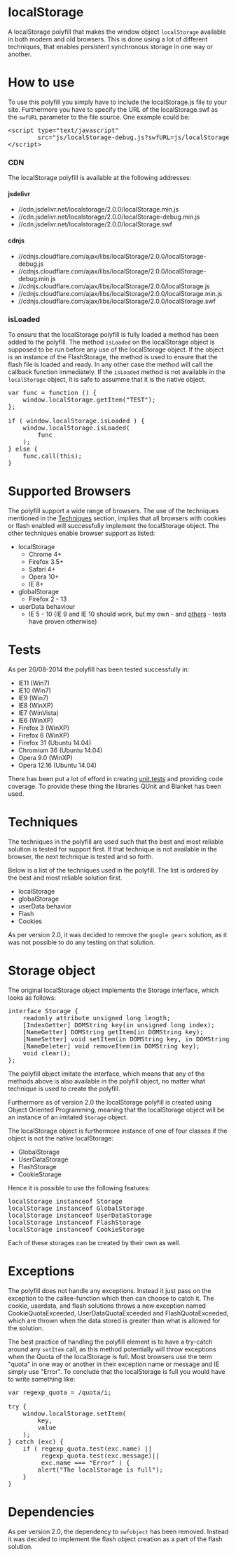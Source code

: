 localStorage
============

A localStorage polyfill that makes the window object `localStorage`
available in both modern and old browsers. This is done using a lot of
different techniques, that enables persistent synchronous storage in one way 
or another.

# How to use #

To use this polyfill you simply have to include the localStorage.js file to 
your site. Furthermore you have to specify the URL of the localStorage.swf as
the `swfURL` parameter to the file source. One example could be:

<pre>
&lt;script type="text/javascript"
        src="js/localStorage-debug.js?swfURL=js/localStorage.swf"&gt;
&lt;/script&gt;
</pre>

### CDN ###

The localStorage polyfill is available at the following addresses:

#### jsdelivr ####
* //cdn.jsdelivr.net/localstorage/2.0.0/localStorage.min.js
* //cdn.jsdelivr.net/localstorage/2.0.0/localStorage-debug.min.js
* //cdn.jsdelivr.net/localstorage/2.0.0/localStorage.swf

#### cdnjs ####
* //cdnjs.cloudflare.com/ajax/libs/localStorage/2.0.0/localStorage-debug.js
* //cdnjs.cloudflare.com/ajax/libs/localStorage/2.0.0/localStorage-debug.min.js
* //cdnjs.cloudflare.com/ajax/libs/localStorage/2.0.0/localStorage.js
* //cdnjs.cloudflare.com/ajax/libs/localStorage/2.0.0/localStorage.min.js
* //cdnjs.cloudflare.com/ajax/libs/localStorage/2.0.0/localStorage.swf

### isLoaded ###

To ensure that the localStorage polyfill is fully loaded a method has been 
added to the polyfill. The method `isLoaded` on the localStorage object is 
supposed to be run before any use of the localStorage object. If the object is
an instance of the FlashStorage, the method is used to ensure that the flash
file is loaded and ready. In any other case the method will call the callback 
function immediately. If the `isLoaded` method is not available in the 
`localStorage` object, it is safe to assumme that it is the native object.

<pre>
var func = function () {
	window.localStorage.getItem("TEST");	
};

if ( window.localStorage.isLoaded ) {
	window.localStorage.isLoaded(
		func
	);
} else {
	func.call(this);
}
</pre>

# Supported Browsers #

The polyfill support a wide range of browsers. The use of the techniques 
mentioned in the [Techniques](#techniques) section, implies that all browsers 
with cookies or flash enabled will successfully implement the localStorage 
object. The other techniques enable browser support as listed:

* localStorage
	- Chrome 4+
	- Firefox 3.5+
	- Safari 4+
	- Opera 10+
	- IE 8+
* globalStorage
	- Firefox 2 - 13
* userData behaviour
	- IE 5 - 10 (IE 9 and IE 10 should work, but my own - and 
	[others](http://stackoverflow.com/questions/13481817/internet-explorer-official-status-of-userdata-behavior) - 
	tests have proven otherwise)

# Tests #

As per 20/08-2014 the polyfill has been tested successfully in:

* IE11 (Win7)
* IE10 (Win7)
* IE9 (Win7)
* IE8 (WinXP)
* IE7 (WinVista)
* IE6 (WinXP)
* Firefox 3 (WinXP)
* Firefox 6 (WinXP)
* Firefox 31 (Ubuntu 14.04)
* Chromium 36 (Ubuntu 14.04)
* Opera 9.0 (WinXP)
* Opera 12.16 (Ubuntu 14.04)

There has been put a lot of efford in creating 
[unit tests](https://github.com/mortzdk/localStorage/tree/v2.0/test/js/tests) 
and providing code coverage. To provide these thing the libraries QUnit and 
Blanket has been used.

# Techniques #

The techniques in the polyfill are used such that the best and most 
reliable solution is tested for support first. If that technique is not 
available in the browser, the next technique is tested and so forth.

Below is a list of the techniques used in the polyfill. The list is ordered
by the best and most reliable solution first.

* localStorage
* globalStorage
* userData behavior
* Flash
* Cookies

As per version 2.0, it was decided to remove the `google gears` solution, as 
it was not possible to do any testing on that solution.

# Storage object #

The original localStorage object implements the Storage interface, which looks
as follows:

<pre>
interface Storage {
	readonly attribute unsigned long length;
	[IndexGetter] DOMString key(in unsigned long index);
	[NameGetter] DOMString getItem(in DOMString key);
	[NameSetter] void setItem(in DOMString key, in DOMString data);
	[NameDeleter] void removeItem(in DOMString key);
	void clear();
};
</pre>

The polyfill object imitate the interface, which means that any of the methods
above is also available in the polyfill object, no matter what technique is
used to create the polyfill.

Furthermore as of version 2.0 the localStorage polyfill is created using Object
Oriented Programming, meaning that the localStorage object will be an instance 
of an imitated `Storage` object. 

The localStorage object is furthermore instance of one of four classes if the
object is not the native localStorage:

* GlobalStorage
* UserDataStorage
* FlashStorage
* CookieStorage

Hence it is possible to use the following features:

<pre>
localStorage instanceof Storage
localStorage instanceof GlobalStorage
localStorage instanceof UserDataStorage
localStorage instanceof FlashStorage
localStorage instanceof CookieStorage
</pre>

Each of these storages can be created by their own as well.

# Exceptions #

The polyfill does not handle any exceptions. Instead it just pass on the
exception to the callee-function which then can choose to catch it. The cookie, 
userdata, and flash solutions throws a new exception named CookieQuotaExceeded, 
UserDataQuotaExceeded and FlashQuotaExceeded, which are thrown when the data 
stored is greater than what is allowed for the solution.

The best practice of handling the polyfill element is to have a try-catch
around any `setItem` call, as this method potentially will throw exceptions
when the Quota of the localStorage is full. Most browsers use the term "quota"
in one way or another in their exception name or message and IE simply use 
"Error". To conclude that the localStorage is full you would have to write 
something like:

<pre>
var regexp_quota = /quota/i;

try {                                                           
	window.localStorage.setItem(                                     
		key,                                       
		value                                     
	);                                                          
} catch (exc) {                                                 
	if ( regexp_quota.test(exc.name) || 
	     regexp_quota.test(exc.message)||
	     exc.name === "Error" ) {
		alert("The localStorage is full");
	}
}
</pre>

# Dependencies

As per version 2.0, the dependency to `swfobject` has been removed. Instead it
was decided to implement the flash object creation as a part of the flash 
solution.
